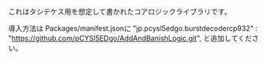 これはタシテケス用を想定して書かれたコアロジックライブラリです。

導入方法は
Packages/manifest.jsonに "jp.pcysl5edgo.burstdecodercp932" : "https://github.com/pCYSl5EDgo/AddAndBanishLogic.git",
と追加してください。